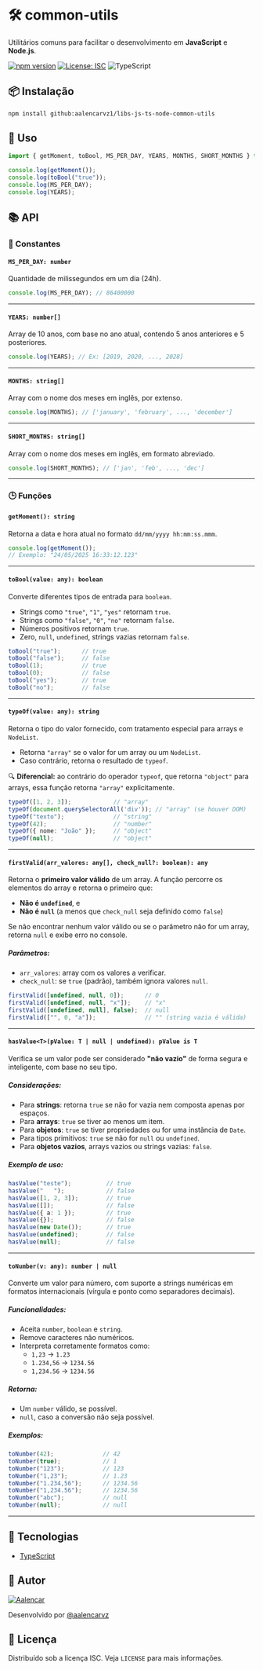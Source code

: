 # 🛠️ common-utils

Utilitários comuns para facilitar o desenvolvimento em **JavaScript** e **Node.js**.

[![npm version](https://badge.fury.io/js/common-utils.svg)](https://badge.fury.io/js/common-utils)
[![License: ISC](https://img.shields.io/badge/License-ISC-blue.svg)](https://opensource.org/licenses/ISC)
![TypeScript](https://badgen.net/badge/Built%20with/TypeScript/blue)

## 📦 Instalação

```bash
npm install github:aalencarvz1/libs-js-ts-node-common-utils
```

## 🚀 Uso

```ts
import { getMoment, toBool, MS_PER_DAY, YEARS, MONTHS, SHORT_MONTHS } from 'common-utils';

console.log(getMoment());
console.log(toBool("true"));
console.log(MS_PER_DAY);
console.log(YEARS);
```

## 📚 API

### 📆 Constantes

#### `MS_PER_DAY: number`

Quantidade de milissegundos em um dia (24h).

```ts
console.log(MS_PER_DAY); // 86400000
```

---

#### `YEARS: number[]`

Array de 10 anos, com base no ano atual, contendo 5 anos anteriores e 5 posteriores.

```ts
console.log(YEARS); // Ex: [2019, 2020, ..., 2028]
```

---

#### `MONTHS: string[]`

Array com o nome dos meses em inglês, por extenso.

```ts
console.log(MONTHS); // ['january', 'february', ..., 'december']
```

---

#### `SHORT_MONTHS: string[]`

Array com o nome dos meses em inglês, em formato abreviado.

```ts
console.log(SHORT_MONTHS); // ['jan', 'feb', ..., 'dec']
```

---

### 🕒 Funções

#### `getMoment(): string`

Retorna a data e hora atual no formato `dd/mm/yyyy hh:mm:ss.mmm`.

```ts
console.log(getMoment()); 
// Exemplo: "24/05/2025 16:33:12.123"
```

---

#### `toBool(value: any): boolean`

Converte diferentes tipos de entrada para `boolean`.

- Strings como `"true"`, `"1"`, `"yes"` retornam `true`.
- Strings como `"false"`, `"0"`, `"no"` retornam `false`.
- Números positivos retornam `true`.
- Zero, `null`, `undefined`, strings vazias retornam `false`.

```ts
toBool("true");      // true
toBool("false");     // false
toBool(1);           // true
toBool(0);           // false
toBool("yes");       // true
toBool("no");        // false
```

---

#### `typeOf(value: any): string`

Retorna o tipo do valor fornecido, com tratamento especial para arrays e `NodeList`.

- Retorna `"array"` se o valor for um array ou um `NodeList`.
- Caso contrário, retorna o resultado de `typeof`.

🔍 **Diferencial:** ao contrário do operador `typeof`, que retorna `"object"` para arrays, essa função retorna `"array"` explicitamente.

```ts
typeOf([1, 2, 3]);            // "array"
typeOf(document.querySelectorAll('div')); // "array" (se houver DOM)
typeOf("texto");              // "string"
typeOf(42);                   // "number"
typeOf({ nome: "João" });     // "object"
typeOf(null);                 // "object"
```

---

#### `firstValid(arr_valores: any[], check_null?: boolean): any`

Retorna o **primeiro valor válido** de um array. A função percorre os elementos do array e retorna o primeiro que:

- **Não é `undefined`**, e
- **Não é `null`** (a menos que `check_null` seja definido como `false`)

Se não encontrar nenhum valor válido ou se o parâmetro não for um array, retorna `null` e exibe erro no console.

##### Parâmetros:
- `arr_valores`: array com os valores a verificar.
- `check_null`: se `true` (padrão), também ignora valores `null`.

```ts
firstValid([undefined, null, 0]);      // 0
firstValid([undefined, null, "x"]);    // "x"
firstValid([undefined, null], false);  // null
firstValid(["", 0, "a"]);              // "" (string vazia é válida)
```

---

#### `hasValue<T>(pValue: T | null | undefined): pValue is T`

Verifica se um valor pode ser considerado **"não vazio"** de forma segura e inteligente, com base no seu tipo.

##### Considerações:
- Para **strings**: retorna `true` se não for vazia nem composta apenas por espaços.
- Para **arrays**: `true` se tiver ao menos um item.
- Para **objetos**: `true` se tiver propriedades ou for uma instância de `Date`.
- Para tipos primitivos: `true` se não for `null` ou `undefined`.
- Para **objetos vazios**, arrays vazios ou strings vazias: `false`.

##### Exemplo de uso:

```ts
hasValue("teste");          // true
hasValue("   ");            // false
hasValue([1, 2, 3]);        // true
hasValue([]);               // false
hasValue({ a: 1 });         // true
hasValue({});               // false
hasValue(new Date());       // true
hasValue(undefined);        // false
hasValue(null);             // false
```

---

#### `toNumber(v: any): number | null`

Converte um valor para número, com suporte a strings numéricas em formatos internacionais (vírgula e ponto como separadores decimais).

##### Funcionalidades:
- Aceita `number`, `boolean` e `string`.
- Remove caracteres não numéricos.
- Interpreta corretamente formatos como:
  - `1,23` → `1.23`
  - `1.234,56` → `1234.56`
  - `1,234.56` → `1234.56`

##### Retorna:
- Um `number` válido, se possível.
- `null`, caso a conversão não seja possível.

##### Exemplos:

```ts
toNumber(42);              // 42
toNumber(true);            // 1
toNumber("123");           // 123
toNumber("1,23");          // 1.23
toNumber("1.234,56");      // 1234.56
toNumber("1,234.56");      // 1234.56
toNumber("abc");           // null
toNumber(null);            // null
```

---


## 🧰 Tecnologias

- [TypeScript](https://www.typescriptlang.org/)

## 👤 Autor

[![Aalencar](https://github.com/aalencarvz.png?size=100)](https://github.com/aalencarvz)

Desenvolvido por [@aalencarvz](https://github.com/aalencarvz)


## 📄 Licença

Distribuído sob a licença ISC. Veja `LICENSE` para mais informações.

